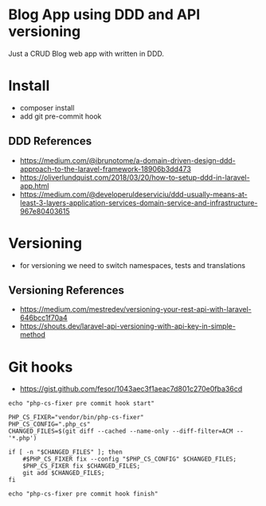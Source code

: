 # Blog App using DDD and API versioning
Just a CRUD Blog web app with written in DDD.

# Install
- composer install
- add git pre-commit hook

## DDD References
- https://medium.com/@ibrunotome/a-domain-driven-design-ddd-approach-to-the-laravel-framework-18906b3dd473
- https://oliverlundquist.com/2018/03/20/how-to-setup-ddd-in-laravel-app.html
- https://medium.com/@developeruldeserviciu/ddd-usually-means-at-least-3-layers-application-services-domain-service-and-infrastructure-967e80403615

# Versioning
- for versioning we need to switch namespaces, tests and translations

## Versioning References
- https://medium.com/mestredev/versioning-your-rest-api-with-laravel-646bcc1f70a4
- https://shouts.dev/laravel-api-versioning-with-api-key-in-simple-method

# Git hooks
- https://gist.github.com/fesor/1043aec3f1aeac7d801c270e0fba36cd
```
echo "php-cs-fixer pre commit hook start"

PHP_CS_FIXER="vendor/bin/php-cs-fixer"
PHP_CS_CONFIG=".php_cs"
CHANGED_FILES=$(git diff --cached --name-only --diff-filter=ACM -- '*.php')

if [ -n "$CHANGED_FILES" ]; then
    #$PHP_CS_FIXER fix --config "$PHP_CS_CONFIG" $CHANGED_FILES;
    $PHP_CS_FIXER fix $CHANGED_FILES;
    git add $CHANGED_FILES;
fi

echo "php-cs-fixer pre commit hook finish"
```